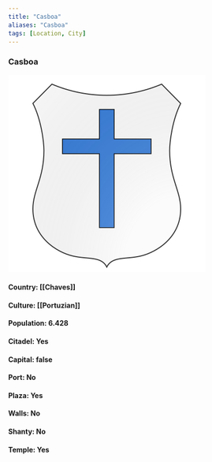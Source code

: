 ```yaml
---
title: "Casboa"
aliases: "Casboa"
tags: [Location, City]
---
```

### Casboa
![](attachment/ed701f37ad90ea40f824185748b5a355.svg)

#### Country: [[Chaves]]

#### Culture: [[Portuzian]]

#### Population: 6.428

#### Citadel: Yes

#### Capital: false

#### Port: No

#### Plaza: Yes

#### Walls: No

#### Shanty: No

#### Temple: Yes

